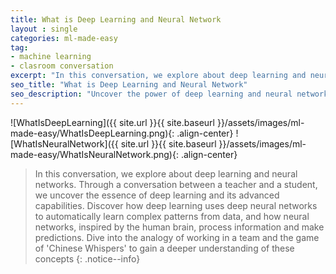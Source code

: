 ```yaml
---
title: What is Deep Learning and Neural Network
layout : single
categories: ml-made-easy
tag:
- machine learning
- clasroom conversation
excerpt: "In this conversation, we explore about deep learning and neural networks. Through a conversation between a teacher and a student, we uncover the essence of deep learning and its advanced capabilities. Discover how deep learning uses deep neural networks to automatically learn complex patterns from data, and how neural networks, inspired by the human brain, process information and make predictions. Dive into the analogy of working in a team and the game of 'Chinese Whispers' to gain a deeper understanding of these concepts" 
seo_title: "What is Deep Learning and Neural Network"
seo_description: "Uncover the power of deep learning and neural networks in this engaging conversation between a teacher and a student. Learn about deep learning's ability to understand complex patterns through deep neural networks. Explore the concept of neural networks, inspired by the human brain, and how they process information and make predictions. Discover the analogy of working in a team and the game of Chinese Whispers to grasp these concepts better. Dive into the fascinating world of deep learning and neural networks today"
---
```


![WhatIsDeepLearning]({{ site.url }}{{ site.baseurl }}/assets/images/ml-made-easy/WhatIsDeepLearning.png){: .align-center}
![WhatIsNeuralNetwork]({{ site.url }}{{ site.baseurl }}/assets/images/ml-made-easy/WhatIsNeuralNetwork.png){: .align-center}


> In this conversation, we explore about deep learning and neural networks. Through a conversation between a teacher and a student, we uncover the essence of deep learning and its advanced capabilities. Discover how deep learning uses deep neural networks to automatically learn complex patterns from data, and how neural networks, inspired by the human brain, process information and make predictions. Dive into the analogy of working in a team and the game of 'Chinese Whispers' to gain a deeper understanding of these concepts
{: .notice--info}